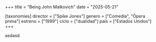 +++
title = "Being John Malkovich"
date = "2025-05-21"

[taxonomies]
director = ["Spike Jones"]
genero = ["Comedia", "Ópera prima"]
estreno = ["1999"]
ciclo = ["dualidad"]
pais = ["Estados Unidos"]
+++

asdasd
